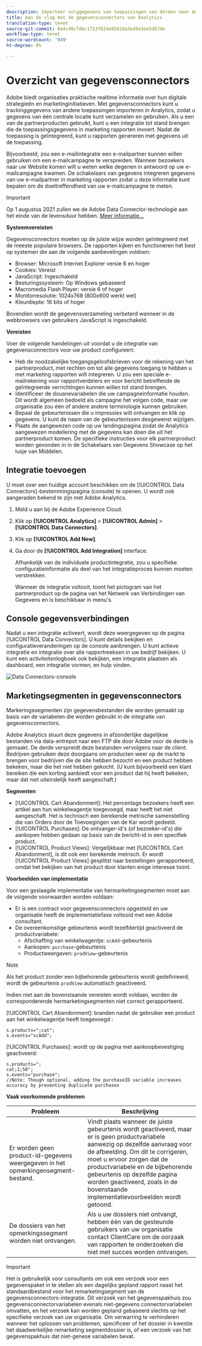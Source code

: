 ```yaml
---
description: Importeer volggegevens van toepassingen van derden naar Analytics.
title: Aan de slag met de gegevensconnectors van Analytics
translation-type: tm+mt
source-git-commit: 6e4c40c7d6c1713f624a9562da3e49a3ee5d67de
workflow-type: tm+mt
source-wordcount: '949'
ht-degree: 0%

---
```



# Overzicht van gegevensconnectors

Adobe biedt organisaties praktische realtime informatie over hun digitale strategieën en marketinginitiatieven. Met gegevensconnectors kunt u trackinggegevens van andere toepassingen importeren in Analytics, zodat u gegevens van één centrale locatie kunt verzamelen en gebruiken. Als u een van de partnerproducten gebruikt, kunt u een integratie tot stand brengen die de toepassingsgegevens in marketing rapporten invoert. Nadat de toepassing is geïntegreerd, kunt u rapporten genereren met gegevens uit de toepassing.

Bijvoorbeeld, zou een e-mailintegratie een e-mailpartner kunnen willen gebruiken om een e-mailcampagne te verspreiden. Wanneer bezoekers naar uw Website komen wilt u weten welke degenen in antwoord op uw e-mailcampagne kwamen. De schakelaars van gegevens integreren gegevens van uw e-mailpartner in marketing rapporten zodat u deze informatie kunt bepalen om de doeltreffendheid van uw e-mailcampagne te meten.

>[!IMPORTANT]
>
>Op 1 augustus 2021 zullen we de Adobe Data Connector-technologie aan het einde van de levensduur hebben. [Meer informatie...](/help/import/data-connectors/data-connectors-eol.md)

**Systeemvereisten**

Gegevensconnectors moeten op de juiste wijze worden geïntegreerd met de meeste populaire browsers. De rapporten kijken en functioneren het best op systemen die aan de volgende aanbevelingen voldoen:

* Browser: Microsoft Internet Explorer versie 6 en hoger
* Cookies: Vereist
* JavaScript: Ingeschakeld
* Besturingssysteem: Op Windows gebaseerd
* Macromedia Flash Player: versie 6 of hoger
* Monitorresolutie: 1024x768 (800x600 werkt wel)
* Kleurdiepte: 16 bits of hoger

Bovendien wordt de gegevensverzameling verbeterd wanneer in de webbrowsers van gebruikers JavaScript is ingeschakeld.

**Vereisten**

Voer de volgende handelingen uit voordat u de integratie van gegevensconnectors voor uw product configureert:

* Heb de noodzakelijke toegangsgeloofsbrieven voor de rekening van het partnerproduct, met rechten om tot alle gegevens toegang te hebben u met marketing rapporten wilt integreren. U zou een speciale e-mailrekening voor rapportverdelers en voor bericht betreffende de geïntegreerde verrichtingen kunnen willen tot stand brengen.
* Identificeer de douanevariabelen die uw campagneinformatie houden. Dit wordt algemeen bedoeld als campagne het volgen code, maar uw organisatie zou één of andere andere terminologie kunnen gebruiken.
* Bepaal de gebeurtenissen die u impressies wilt ontvangen en klik op gegevens. U kunt de naam van de gebeurtenissen desgewenst wijzigen.
* Plaats de aangewezen code op uw landingspagina zodat de Analytics aangewezen modellering met de gegevens kan doen die uit het partnerproduct komen. De specifieke instructies voor elk partnerproduct worden gevonden in in de Schakelaars van Gegevens Showcase op het lusje van Middelen.

## Integratie toevoegen

U moet over een huidige account beschikken om de [!UICONTROL Data Connectors]-bestemmingspagina (console) te openen. U wordt ook aangeraden bekend te zijn met Adobe Analytics.

1. Meld u aan bij de Adobe Experience Cloud.
1. Klik op **[!UICONTROL Analytics]** > **[!UICONTROL Admin]** > **[!UICONTROL Data Connectors]**.
1. Klik op **[!UICONTROL Add New]**.
1. Ga door de **[!UICONTROL Add Integration]** interface.

   Afhankelijk van de individuele productintegratie, zou u specifieke configuratieinformatie als deel van het integratieproces kunnen moeten verstrekken.

   Wanneer de integratie voltooit, toont het pictogram van het partnerproduct op de pagina van het Netwerk van Verbindingen van Gegevens en is beschikbaar in menu&#39;s.

## Console gegevensverbindingen

Nadat u een integratie activeert, wordt deze weergegeven op de pagina [!UICONTROL Data Connectors]. U kunt details bekijken en configuratieveranderingen op de console aanbrengen. U kunt actieve integratie en integratie over alle rapportreeksen in uw bedrijf bekijken. U kunt een activiteitenlogboek ook bekijken, een integratie plaatsen als dashboard, een integratie vormen, en hulp vinden.

![Data Connectors-console](assets/data-connectors-console.png)

## Marketingsegmenten in gegevensconnectors

Markeringssegmenten zijn gegevensbestanden die worden gemaakt op basis van de variabelen die worden gebruikt in de integratie van gegevensconnectors.

Adobe Analytics stuurt deze gegevens in afzonderlijke dagelijkse bestanden via data-entrepot naar een FTP die door Adobe voor de derde is gemaakt. De derde verspreidt deze bestanden vervolgens naar de client. Bedrijven gebruiken deze doorgaans om producten weer op de markt te brengen voor bedrijven die de site hebben bezocht en een product hebben bekeken, maar die het niet hebben gekocht. (U kunt bijvoorbeeld een klant bereiken die een korting aanbiedt voor een product dat hij heeft bekeken, maar dat niet uiteindelijk heeft aangeschaft.)

**Segmenten**

* [!UICONTROL Cart Abandonment]: Het percentage bezoekers heeft een artikel aan hun winkelwagentje toegevoegd, maar heeft het niet aangeschaft. Het is technisch een berekende metrische samenstelling die van Orders door de Toevoegingen van de Kar wordt gedeeld.
* [!UICONTROL Purchases]: De ontvanger-id&#39;s (of bezoeker-id&#39;s) die aankopen hebben gedaan op basis van de bericht-id in een specifiek product.
* [!UICONTROL Product Views]: Vergelijkbaar met  [!UICONTROL Cart Abandonment], is dit ook een berekende metrisch. Er wordt [!UICONTROL Product Views] gesplitst naar bestellingen gerapporteerd, omdat het bekijken van het product door klanten enige interesse toont.

**Voorbeelden van implementatie**

Voor een geslaagde implementatie van hermarketingsegmenten moet aan de volgende voorwaarden worden voldaan:

* Er is een contract voor gegevensconnectors opgesteld en uw organisatie heeft de implementatiefase voltooid met een Adobe consultant.
* De overeenkomstige gebeurtenis wordt tezelfdertijd geactiveerd de productvariabele:
   * Afschaffing van winkelwagentje: `scAdd`-gebeurtenis
   * Aankopen: `purchase`-gebeurtenis
   * Productweergaven: `prodView`-gebeurtenis

>[!NOTE]
>
>Als het product zonder een bijbehorende gebeurtenis wordt gedefinieerd, wordt de gebeurtenis `prodView` automatisch geactiveerd.
>
>Indien niet aan de bovenstaande vereisten wordt voldaan, worden de corresponderende hermarketingsegmenten niet correct gerapporteerd.

[!UICONTROL Cart Abandonment]: branden nadat de gebruiker een product aan het winkelwagentje heeft toegevoegd :

```
s.products=";cat";
s.events="scAdd";
```

[!UICONTROL Purchases]: wordt op de pagina met aankoopbevestiging geactiveerd:

```
s.products=";
cat;1;50";
s.events="purchase";
//Note: Though optional, adding the purchaseID variable increases accuracy by preventing duplicate purchases
```

**Vaak voorkomende problemen**

| Probleem | Beschrijving |
| -----------| ---------- |  
| Er worden geen product-id-gegevens weergegeven in het opmerkingensegment-bestand. | Vindt plaats wanneer de juiste gebeurtenis wordt geactiveerd, maar er is geen productvariabele aanwezig op dezelfde aanvraag voor de afbeelding. Om dit te corrigeren, moet u ervoor zorgen dat de productvariabele en de bijbehorende gebeurtenis op dezelfde pagina worden geactiveerd, zoals in de bovenstaande implementatievoorbeelden wordt getoond. |
| De dossiers van het opmerkingssegment worden niet ontvangen. | Als u uw dossiers niet ontvangt, hebben één van de gesteunde gebruikers van uw organisatie contact ClientCare om de oorzaak van rapporten te onderzoeken die niet met succes worden ontvangen. |


>[!IMPORTANT]
>
>Het is gebruikelijk voor consultants om ook een verzoek voor een gegevenspaket in te stellen als een dagelijks gepland rapport naast het standaardbestand voor het remarketingsegment van de gegevensconnectors-integratie. Dit verzoek van het gegevenspakhuis zou gegevensconnectorvariabelen evenals niet-gegevens connectorvariabelen omvatten, en het verzoek kan worden gepland gebaseerd slechts op het specifieke verzoek van uw organisatie. Om verwarring te verhinderen wanneer het oplossen van problemen, specificeer of het dossier in kwestie het daadwerkelijke remarketing segmentdossier is, of een verzoek van het gegevenspakhuis dat niet-genese variabelen bevat.
